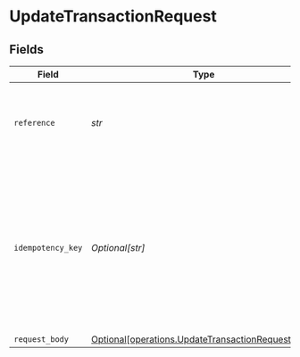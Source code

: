 # UpdateTransactionRequest


## Fields

| Field                                                                                                                                                                         | Type                                                                                                                                                                          | Required                                                                                                                                                                      | Description                                                                                                                                                                   |
| ----------------------------------------------------------------------------------------------------------------------------------------------------------------------------- | ----------------------------------------------------------------------------------------------------------------------------------------------------------------------------- | ----------------------------------------------------------------------------------------------------------------------------------------------------------------------------- | ----------------------------------------------------------------------------------------------------------------------------------------------------------------------------- |
| `reference`                                                                                                                                                                   | *str*                                                                                                                                                                         | :heavy_check_mark:                                                                                                                                                            | This is the Bolt transaction reference. (ex. N7Y3-NFKC-VFRF)                                                                                                                  |
| `idempotency_key`                                                                                                                                                             | *Optional[str]*                                                                                                                                                               | :heavy_minus_sign:                                                                                                                                                            | A key created by merchants that ensures `POST` and `PATCH` requests are only performed once. [Read more about Idempotent Requests here](/developers/references/idempotency/). |
| `request_body`                                                                                                                                                                | [Optional[operations.UpdateTransactionRequestBody]](../../models/operations/updatetransactionrequestbody.md)                                                                  | :heavy_minus_sign:                                                                                                                                                            | N/A                                                                                                                                                                           |